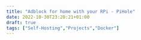 ```yaml
---
title: "Adblock for home with your RPi - PiHole"
date: 2022-10-30T23:20:21+01:00
draft: true
tags: ["Self-Hosting","Projects","Docker"]
---
```




